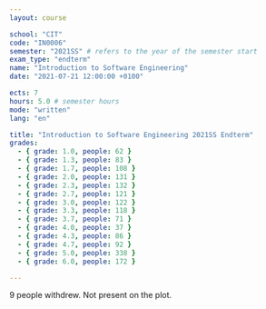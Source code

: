 ```yaml
---
layout: course

school: "CIT"
code: "IN0006"
semester: "2021SS" # refers to the year of the semester start
exam_type: "endterm"
name: "Introduction to Software Engineering"
date: "2021-07-21 12:00:00 +0100"

ects: 7
hours: 5.0 # semester hours
mode: "written"
lang: "en"

title: "Introduction to Software Engineering 2021SS Endterm"
grades:
  - { grade: 1.0, people: 62 }
  - { grade: 1.3, people: 83 }
  - { grade: 1.7, people: 108 }
  - { grade: 2.0, people: 131 }
  - { grade: 2.3, people: 132 }
  - { grade: 2.7, people: 121 }
  - { grade: 3.0, people: 122 }
  - { grade: 3.3, people: 118 }
  - { grade: 3.7, people: 71 }
  - { grade: 4.0, people: 37 }
  - { grade: 4.3, people: 86 }
  - { grade: 4.7, people: 92 }
  - { grade: 5.0, people: 338 }
  - { grade: 6.0, people: 172 }

---
```


9 people withdrew. Not present on the plot. 
